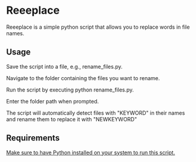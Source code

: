 # Reeeplace

Reeeplace is a simple python script that allows you to replace words in file names.

## Usage
Save the script into a file, e.g., rename_files.py.

Navigate to the folder containing the files you want to rename.

Run the script by executing python rename_files.py.

Enter the folder path when prompted.

The script will automatically detect files with "KEYWORD" in their names and rename them to replace it with "NEWKEYWORD"

## Requirements

[Make sure to have Python installed on your system to run this script.](https://www.python.org/downloads/)
